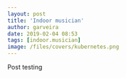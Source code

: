 ```yaml
---
layout: post
title: 'Indoor musician'
author: garveira
date: 2019-02-04 08:53
tags: [indoor.musician]
image: /files/covers/kubernetes.png
---
```


Post testing

